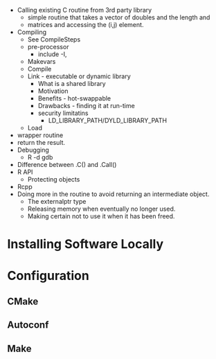 
+ Calling existing C routine from 3rd party library
   + simple routine that takes a vector of doubles and the length and 
   + matrices and accessing the (i,j) element.
 + Compiling 
    + See CompileSteps
    + pre-processor
	   + include -I, 
	+ Makevars
	+ Compile
	+ Link - executable or dynamic library
	   + What is a shared library
	   + Motivation
	   + Benefits - hot-swappable
	   + Drawbacks - finding it at run-time
	   + security limitatins
	      + LD_LIBRARY_PATH/DYLD_LIBRARY_PATH
	+ Load
 + wrapper routine
 + return the result.	
 + Debugging
    + R -d gdb
+ Difference between .C() and .Call()
+ R API
  + Protecting objects
+ Rcpp
+ Doing more in the routine to avoid returning an intermediate object.
   + The externalptr type
   + Releasing memory when eventually no longer used.
   + Making certain not to use it when it has been freed.




# Installing Software Locally

# Configuration
## CMake
## Autoconf
## Make
